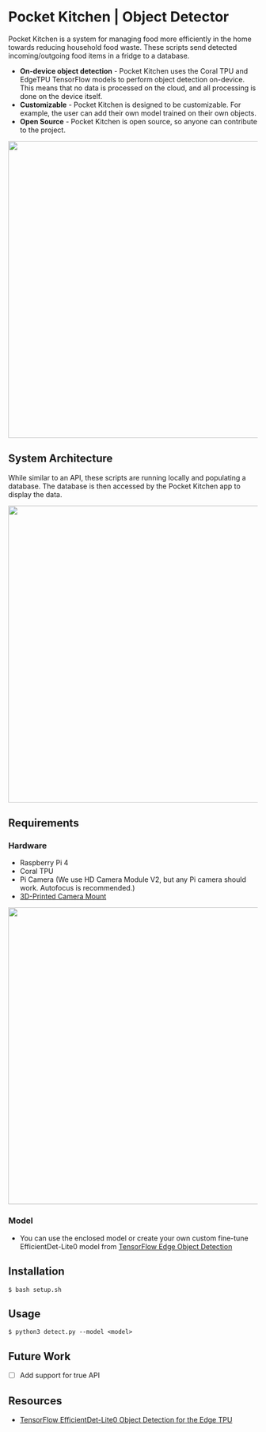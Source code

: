 # Pocket Kitchen | Object Detector 
Pocket Kitchen is a system for managing food more efficiently in the home towards reducing household food waste. These scripts send detected incoming/outgoing food items in a fridge to a database.

- **On-device object detection** - Pocket Kitchen uses the Coral TPU and EdgeTPU TensorFlow models to perform object detection on-device. This means that no data is processed on the cloud, and all processing is done on the device itself.
- **Customizable** - Pocket Kitchen is designed to be customizable. For example, the user can add their own model trained on their own objects.
- **Open Source** - Pocket Kitchen is open source, so anyone can contribute to the project.

<img src="https://github.com/myPocketKitchen/PK-FoodDetector/assets/79009541/ac5485a9-2357-4d39-92ba-5f24e1f23b3a" width="600">

## System Architecture
While similar to an API, these scripts are running locally and populating a database. The database is then accessed by the Pocket Kitchen app to display the data.

<img src="https://github.com/myPocketKitchen/PK-FoodDetector/assets/79009541/925e18b6-0a6d-419e-a428-f41df2974bf4" width="600">

## Requirements


### Hardware
- Raspberry Pi 4
- Coral TPU
- Pi Camera (We use HD Camera Module V2, but any Pi camera should work. Autofocus is recommended.)
- [3D-Printed Camera Mount](https://www.thingiverse.com/thing:4420496)

<img src="https://github.com/myPocketKitchen/PK-FoodDetector/assets/79009541/5cc1f8e0-ca51-486b-b50c-384897b4fcde" width="600">

### Model
- You can use the enclosed model or create your own custom fine-tune EfficientDet-Lite0 model from [TensorFlow Edge Object Detection](https://colab.research.google.com/github/google-coral/tutorials/blob/master/retrain_efficientdet_model_maker_tf2.ipynb)

## Installation
```
$ bash setup.sh
```

## Usage
```
$ python3 detect.py --model <model> 
```

## Future Work
- [ ] Add support for true API

## Resources
- [TensorFlow EfficientDet-Lite0 Object Detection for the Edge TPU](https://colab.research.google.com/github/google-coral/tutorials/blob/master/retrain_efficientdet_model_maker_tf2.ipynb)
